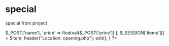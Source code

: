 # special
special from project
<?php
session_start();

// أنشئ الجلسة إذا لم تكن موجودة
if (!isset($_SESSION['items'])) {
    $_SESSION['items'] = [];
}

// إضافة عنصر جديد إذا تم الإرسال
if ($_SERVER["REQUEST_METHOD"] == "POST") {
    $item = [
        'name' => $_POST['name'],
        'price' => floatval($_POST['price'])
    ];
    $_SESSION['items'][] = $item;
    header("Location: opening.php");
    exit();
}
?>

<!DOCTYPE html>
<html lang="en">
<head>
    <meta charset="UTF-8">
    <meta name="viewport" content="width=device-width, initial-scale=1.0">
    <title>Document</title>
</head>
<style>
    .x1{
        position: absolute;

            top: 50%;
            left: 100%; 
            transform: translate(-50%, -50%);
    }
    .rectangle {
      width: 1221px;
      height: 80px;
      background-color: orange;
    }
    i {
        font-size: 60px;
    }
    .info{
        text-align: right ;
    }
    .count{
        text-align: right;
    }
    .view{
        text-align: right;

    }
    .l1{
        font-size: 32px;
    }
    .a {
        text-align: right;
    }
    .rate{
        text-align: right;

    }
</style>
<script>
        function increment() {
            const qty = document.getElementById('quantity');
            if (parseInt(qty.value) < parseInt(qty.max)) {
            qty.value = parseInt(qty.value) + 1;
        }}

        function decrement() {
            const qty = document.getElementById('quantity');
            if (parseInt(qty.value) > parseInt(qty.min)) {
                qty.value = parseInt(qty.value) - 1;
            }
        }
    </script>    
<body>
<div class="rectangle">
    <i> &nbsp; Shopping </i>
</div>

    <div class="info">
        <h1 >   اسم المنتج :  الهاتف الذكي سامسونغ جلاكسي الجيل الرابع يعمل بنظام الأندرويد </h1>
        <h2 > Samsung-Galaxy-A51 :  الكود   </h2>
        <h2 > 10000.00 DA  :  السعر   </h2>
        <h2 >  :  الوصف   </h2>
        <h3>استمتع بتجربتك مع الهاتف الذكي سامسونغ غالاكسي A51 المميز، الذي يأتي بشاشة كاملة عالية الدقة تمنحك تجربة رائعة وسلسلة، كما أنه مزود بكاميرا رباعية بعدة أوضاع تصوير احترافية ومعالج عالي الأداء وبقدرة استجابة عالية في جميع استخداماتك.    
</h3>
</div>

<br>

<div class="count">
<button onclick="decrement()">-</button>
    <input type="number" id="qty" value="1" min="0" max="10">
    <button onclick="increment()">+</button>
      <l1> :الكمية  </l1>
      <br>
      <br>
      <form method="POST">
        <input type="hidden" name="name" value="الهاتف الذكي سامسونغ جلاكسي الجيل الرابع يعمل بنظام الأندرويد">
        <input type="hidden" name="price" value="10000.00">
        
        <button type="submit">  إضافة </button>
    </form> 
</div>

<x1>
<img src="c:\VSCode\HTML\11111111\samsung-a51-blue.jpg">
    </x1>
<hr>
<hr>
<form class="view" method="post" action="save.php">
    <label for="view">          :الرأي    </label><br>
    <textarea name="view" id="view" rows="10" cols="50" placeholder="ماهو رأيك ؟"></textarea><br><br>
    <button type="submit">ارسال</button>
</form>

<form class="rate">
    <h2> :أرى أن المنتج  </h2>
    <button> منتج ممتاز </button>
    <br>
    <br>
    <button> منتج جيد </button>
    <br>
    <br>
    <button> منتج عادي </button>
    <br>
    <br>
    <button> منتج سيء </button>
</form>
<form class="news" >
    <h2> :المنتجات الجديدة </h2>
<a href="page2.html">
    <img src="c:\VSCode\HTML\11111111\projet01.PNG" alt="اضغط هنا" width="150">
  </a>
  <a href="page2.html">
    <img src="c:\VSCode\HTML\11111111\projet02.PNG" alt="اضغط هنا" width="150">
  </a>

    </form>

    <script type="text/javascript">
        let count = 1;
        const counter = document.getElementById("counter");

        function increase() {
            if (count < 10) {
                count++;
                counter.textContent = count;
            }
        }

        function decrease() {
            if (count > 1) {
                count--;
                counter.textContent = count;
            }
        }
    </script>
</body>
    
</html>
